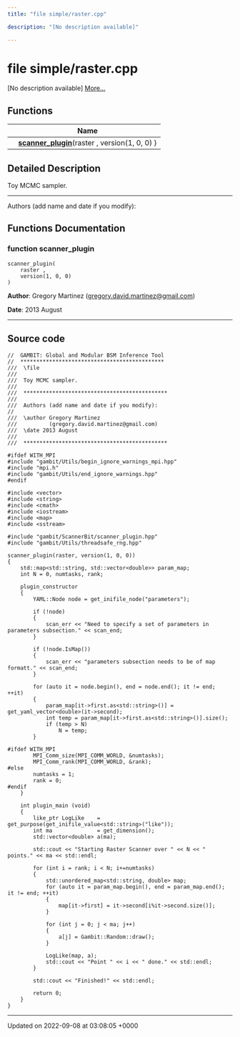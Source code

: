 ```yaml
---
title: "file simple/raster.cpp"

description: "[No description available]"

---
```


# file simple/raster.cpp

[No description available] [More...](#detailed-description)

## Functions

|                | Name           |
| -------------- | -------------- |
| | **[scanner_plugin](/documentation/code/files/raster_8cpp/#function-scanner-plugin)**(raster , version(1, 0, 0) ) |

## Detailed Description


Toy MCMC sampler.



------------------

Authors (add name and date if you modify): 


## Functions Documentation

### function scanner_plugin

```
scanner_plugin(
    raster ,
    version(1, 0, 0) 
)
```


**Author**: Gregory Martinez ([gregory.david.martinez@gmail.com](mailto:gregory.david.martinez@gmail.com)) 

**Date**: 2013 August



------------------




## Source code

```
//  GAMBIT: Global and Modular BSM Inference Tool
//  *********************************************
///  \file
///
///  Toy MCMC sampler.
///
///  *********************************************
///
///  Authors (add name and date if you modify):
//
///  \author Gregory Martinez
///          (gregory.david.martinez@gmail.com)
///  \date 2013 August
///
///  *********************************************

#ifdef WITH_MPI
#include "gambit/Utils/begin_ignore_warnings_mpi.hpp"
#include "mpi.h"
#include "gambit/Utils/end_ignore_warnings.hpp"
#endif

#include <vector>
#include <string>
#include <cmath>
#include <iostream>
#include <map>
#include <sstream>

#include "gambit/ScannerBit/scanner_plugin.hpp"
#include "gambit/Utils/threadsafe_rng.hpp"

scanner_plugin(raster, version(1, 0, 0))
{
    std::map<std::string, std::vector<double>> param_map;
    int N = 0, numtasks, rank;
    
    plugin_constructor
    {
        YAML::Node node = get_inifile_node("parameters");
        
        if (!node)
        {
            scan_err << "Need to specify a set of parameters in parameters subsection." << scan_end;
        }
        
        if (!node.IsMap())
        {
            scan_err << "parameters subsection needs to be of map formatt." << scan_end;
        }
        
        for (auto it = node.begin(), end = node.end(); it != end; ++it)
        {
            param_map[it->first.as<std::string>()] = get_yaml_vector<double>(it->second);
            int temp = param_map[it->first.as<std::string>()].size();
            if (temp > N)
                N = temp;
        }
        
#ifdef WITH_MPI
        MPI_Comm_size(MPI_COMM_WORLD, &numtasks);
        MPI_Comm_rank(MPI_COMM_WORLD, &rank);
#else
        numtasks = 1;
        rank = 0;
#endif
    }

    int plugin_main (void)
    {
        like_ptr LogLike    = get_purpose(get_inifile_value<std::string>("like"));
        int ma              = get_dimension();
        std::vector<double> a(ma);

        std::cout << "Starting Raster Scanner over " << N << " points." << ma << std::endl;

        for (int i = rank; i < N; i+=numtasks)
        {
            std::unordered_map<std::string, double> map;
            for (auto it = param_map.begin(), end = param_map.end(); it != end; ++it)
            {
                map[it->first] = it->second[i%it->second.size()];
            }
            
            for (int j = 0; j < ma; j++)
            {
                a[j] = Gambit::Random::draw();
            }

            LogLike(map, a);
            std::cout << "Point " << i << " done." << std::endl;
        }
        
        std::cout << "Finished!" << std::endl;

        return 0;
    }
}
```


-------------------------------

Updated on 2022-09-08 at 03:08:05 +0000
